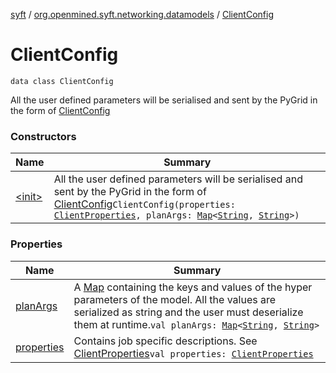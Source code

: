 [syft](../../index.md) / [org.openmined.syft.networking.datamodels](../index.md) / [ClientConfig](./index.md)

# ClientConfig

`data class ClientConfig`

All the user defined parameters will be serialised and sent by the PyGrid in the form of [ClientConfig](./index.md)

### Constructors

| Name | Summary |
|---|---|
| [&lt;init&gt;](-init-.md) | All the user defined parameters will be serialised and sent by the PyGrid in the form of [ClientConfig](./index.md)`ClientConfig(properties: `[`ClientProperties`](../-client-properties/index.md)`, planArgs: `[`Map`](https://kotlinlang.org/api/latest/jvm/stdlib/kotlin.collections/-map/index.html)`<`[`String`](https://kotlinlang.org/api/latest/jvm/stdlib/kotlin/-string/index.html)`, `[`String`](https://kotlinlang.org/api/latest/jvm/stdlib/kotlin/-string/index.html)`>)` |

### Properties

| Name | Summary |
|---|---|
| [planArgs](plan-args.md) | A [Map](https://kotlinlang.org/api/latest/jvm/stdlib/kotlin.collections/-map/index.html) containing the keys and values of the hyper parameters of the model. All the values are serialized as string and the user must deserialize them at runtime.`val planArgs: `[`Map`](https://kotlinlang.org/api/latest/jvm/stdlib/kotlin.collections/-map/index.html)`<`[`String`](https://kotlinlang.org/api/latest/jvm/stdlib/kotlin/-string/index.html)`, `[`String`](https://kotlinlang.org/api/latest/jvm/stdlib/kotlin/-string/index.html)`>` |
| [properties](properties.md) | Contains job specific descriptions. See [ClientProperties](../-client-properties/index.md)`val properties: `[`ClientProperties`](../-client-properties/index.md) |
